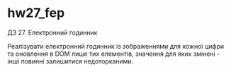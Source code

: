 # hw27_fep

ДЗ 27. Електронний годинник

Реалізувати електронний годинник із зображеннями
для кожної цифри та оновлення в DOM лише тих елементів,
значення для яких змінені - інші повинні залишитися недоторканими.
